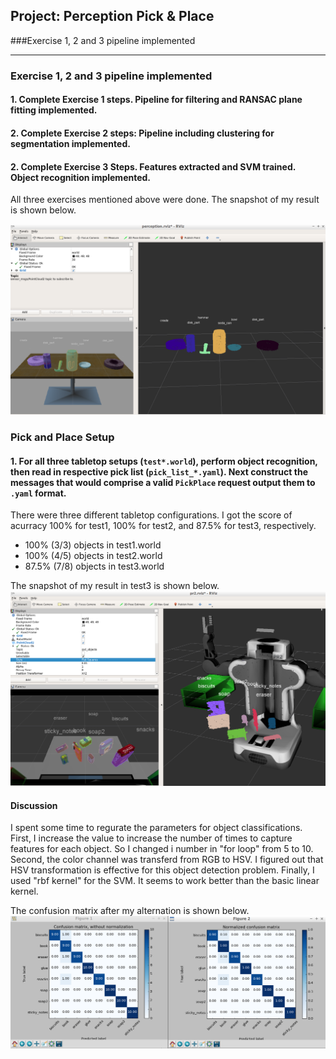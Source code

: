 ﻿## Project: Perception Pick & Place
###Exercise 1, 2 and 3 pipeline implemented

---

[//]: # (Image References)
[p1]: ./images/fig1.png
[p2]: ./images/fig2.png
[p3]: ./images/fig3.png


### Exercise 1, 2 and 3 pipeline implemented
#### 1. Complete Exercise 1 steps. Pipeline for filtering and RANSAC plane fitting implemented.

#### 2. Complete Exercise 2 steps: Pipeline including clustering for segmentation implemented.  

#### 2. Complete Exercise 3 Steps.  Features extracted and SVM trained.  Object recognition implemented.

All three exercises mentioned above were done. 
The snapshot of my result is shown below.

![alt text][p1]

### Pick and Place Setup

#### 1. For all three tabletop setups (`test*.world`), perform object recognition, then read in respective pick list (`pick_list_*.yaml`). Next construct the messages that would comprise a valid `PickPlace` request output them to `.yaml` format.

There were three different tabletop configurations. I got the score of acurracy 100% for test1, 100% for test2, and 87.5% for test3, respectively. 

- 100% (3/3) objects in test1.world
- 100% (4/5) objects in test2.world
- 87.5% (7/8) objects in test3.world

The snapshot of my result in test3 is shown below.
![alt text][p2]

#### Discussion
I spent some time to regurate the parameters for object classifications. First, I increase the value to increase the number of times to capture features for each object. So I changed i number in "for loop" from 5 to 10. Second, the color channel was transferd from RGB to HSV. I figured out that HSV transformation is effective for this object detection problem. Finally, I used "rbf kernel" for the SVM. It seems to work better than the basic linear kernel.

The confusion matrix after my alternation is shown below.
![alt text][p3]



